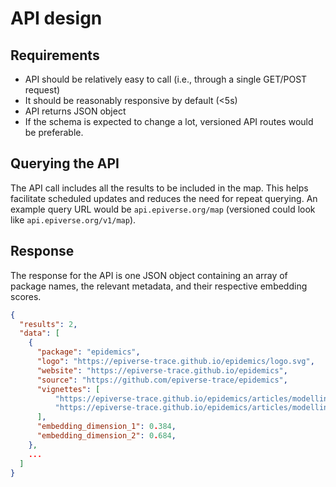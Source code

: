 # API design

## Requirements

* API should be relatively easy to call (i.e., through a single GET/POST request)
* It should be reasonably responsive by default (<5s)
* API returns JSON object
* If the schema is expected to change a lot, versioned API routes would be preferable.

## Querying the API

The API call includes all the results to be included in the map. This helps facilitate scheduled updates and reduces the need for repeat querying. An example query URL would be `api.epiverse.org/map` (versioned could look like `api.epiverse.org/v1/map`).

## Response

The response for the API is one JSON object containing an array of package names, the relevant metadata, and their respective embedding scores.

```json
{
  "results": 2,
  "data": [
    {
      "package": "epidemics",
      "logo": "https://epiverse-trace.github.io/epidemics/logo.svg",
      "website": "https://epiverse-trace.github.io/epidemics",
      "source": "https://github.com/epiverse-trace/epidemics",
      "vignettes": [
          "https://epiverse-trace.github.io/epidemics/articles/modelling_interventions.html",
          "https://epiverse-trace.github.io/epidemics/articles/modelling_multiple_interventions.html"
      ],
      "embedding_dimension_1": 0.384,
      "embedding_dimension_2": 0.684,
    },
    ...
  ]
}
```
